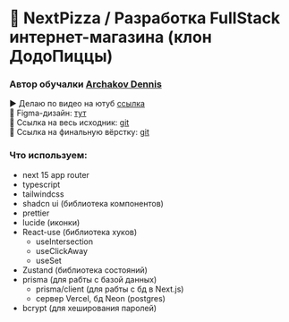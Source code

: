 # 🍕 NextPizza / Разработка FullStack интернет-магазина (клон ДодоПиццы)

### Автор обучалки [Archakov Dennis](https://github.com/archakov06)

▶️ Делаю по видео на ютуб [ссылка](https://www.youtube.com/watch?v=GUwizGbY4cc)  
🎨 Figma-дизайн: [тут](https://www.figma.com/design/cYz4fOSK74EJoqHxoNr1hT/Next-Pizza)  
💾 Ссылка на весь исходник: [git](https://github.com/Archakov06/next-pizza)  
💾 Ссылка на финальную вёрстку: [git](https://github.com/Archakov06/next-pizza-finished)

### Что используем:

- next 15 app router
- typescript
- tailwindcss
- shadcn ui (библиотека компонентов)
- prettier
- lucide (иконки)
- React-use (библиотека хуков)
    - useIntersection
    - useClickAway
    - useSet
- Zustand (библиотека состояний)
- prisma (для рабты с базой данных)
    - prisma/client (для рабты с бд в Next.js)
    - сервер Vercel, бд Neon (postgres)
- bcrypt (для хеширования паролей)
